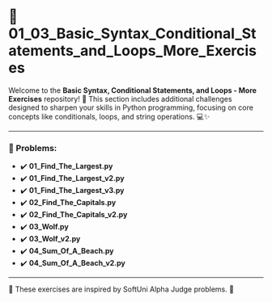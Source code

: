 # 🐍 01_03_Basic_Syntax_Conditional_Statements_and_Loops_More_Exercises

Welcome to the **Basic Syntax, Conditional Statements, and Loops - More Exercises** repository! 🎉 This section includes additional challenges designed to sharpen your skills in Python programming, focusing on core concepts like conditionals, loops, and string operations. 💻✨

---

### 📓 Problems:

- ✔️ **01_Find_The_Largest.py**
- ✔️ **01_Find_The_Largest_v2.py**
- ✔️ **01_Find_The_Largest_v3.py**
- ✔️ **02_Find_The_Capitals.py**
- ✔️ **02_Find_The_Capitals_v2.py**
- ✔️ **03_Wolf.py**
- ✔️ **03_Wolf_v2.py**
- ✔️ **04_Sum_Of_A_Beach.py**
- ✔️ **04_Sum_Of_A_Beach_v2.py**

---

🚀 These exercises are inspired by SoftUni Alpha Judge problems. 👋
